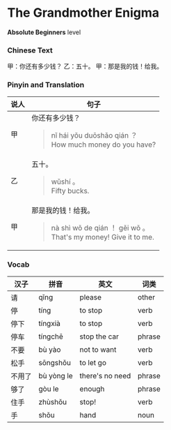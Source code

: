 # The Grandmother Enigma      
**Absolute Beginners** level
### Chinese Text
甲：你还有多少钱？
乙：五十。
甲：那是我的钱！给我。

### Pinyin and Translation
|说人|句子|
|----|----|
|甲|你还有多少钱？<blockquote>nǐ hái yǒu duōshǎo qián ？<br />How much money do you have?</blockquote>|
|乙|五十。<blockquote>wǔshí 。<br />Fifty bucks.</blockquote>|
|甲|那是我的钱！给我。<blockquote>nà shì wǒ de qián ！ gěi wǒ 。<br />That's my money! Give it to me.</blockquote>|
### Vocab
|汉子|拼音|英文|词类|
|----|----|----|----|
|请|qǐng|please|other|
|停|tíng|to stop|verb|
|停下|tíngxià|to stop|verb|
|停车|tíngchē|stop the car|phrase|
|不要|bù yào|not to want|verb|
|松手|sōngshǒu|to let go|verb|
|不用了|bù yòng le|there's no need|phrase|
|够了|gòu le|enough|phrase|
|住手|zhùshǒu|stop!|verb|
|手|shǒu|hand|noun|